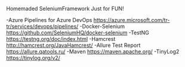 Homemaded SeleniumFramework Just for FUN!


-Azure Pipelines for Azure DevOps https://azure.microsoft.com/tr-tr/services/devops/pipelines/
-Docker-Selenium https://github.com/SeleniumHQ/docker-selenium
-TestNG https://testng.org/doc/index.html
-Hamcrest http://hamcrest.org/JavaHamcrest/
-Allure Test Report https://allure.qatools.ru/
-Maven https://maven.apache.org/
-TinyLog2 https://tinylog.org/v2/
